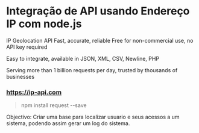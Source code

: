 # Integração de API usando Endereço IP com node.js

IP Geolocation API
Fast, accurate, reliable
Free for non-commercial use, no API key required

Easy to integrate, available in JSON, XML, CSV, Newline, PHP

Serving more than 1 billion requests per day, trusted by thousands of businesses



### https://ip-api.com
> npm install request --save

Objectivo: Criar uma base para localizar usuario e seus acessos a um sistema, podendo assim gerar um log do sistema.